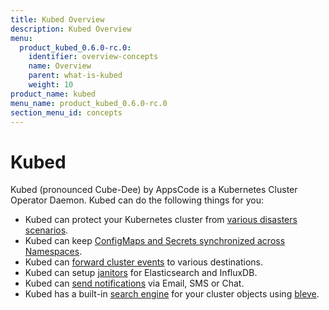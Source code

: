 ```yaml
---
title: Kubed Overview
description: Kubed Overview
menu:
  product_kubed_0.6.0-rc.0:
    identifier: overview-concepts
    name: Overview
    parent: what-is-kubed
    weight: 10
product_name: kubed
menu_name: product_kubed_0.6.0-rc.0
section_menu_id: concepts
---
```


# Kubed

Kubed (pronounced Cube-Dee) by AppsCode is a Kubernetes Cluster Operator Daemon. Kubed can do the following things for you:

 - Kubed can protect your Kubernetes cluster from [various disasters scenarios](/products/kubed/0.6.0-rc.0/guides/disaster-recovery/).
 - Kubed can keep [ConfigMaps and Secrets synchronized across Namespaces](/products/kubed/0.6.0-rc.0/guides/config-syncer/).
 - Kubed can [forward cluster events](/products/kubed/0.6.0-rc.0/guides/cluster-events/) to various destinations.
 - Kubed can setup [janitors](/products/kubed/0.6.0-rc.0/guides/janitors) for Elasticsearch and InfluxDB.
 - Kubed can [send notifications](/products/kubed/0.6.0-rc.0/guides/cluster-events/notifiers) via Email, SMS or Chat.
 - Kubed has a built-in [search engine](/products/kubed/0.6.0-rc.0/guides/apiserver) for your cluster objects using [bleve](https://github.com/blevesearch/bleve).
